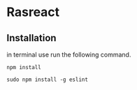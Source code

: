 # Rasreact

## Installation
in terminal use run the following command.

`npm install`

`sudo npm install -g eslint`
